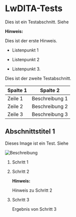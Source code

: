 LwDITA-Tests
============

Dies ist ein Testabschnitt. Siehe

**Hinweis:**

Dies ist der erste Hinweis.

-   Listenpunkt 1

-   Listenpunkt 2

-   Listenpunkt 3.

Dies ist der zweite Testabschnitt.

| Spalte 1 | Spalte 2       |
|----------|----------------|
| Zeile 1  | Beschreibung 1 |
| Zeile 2  | Beschreibung 2 |
| Zeile 3  | Beschreibung 3 |

Abschnittstitel 1
-----------------

Dieses Image ist ein Test. Siehe

![Beschreibung](../Images/riw1618963163523.svg)

1.  Schritt 1

2.  Schritt 2

    **Hinweis:**

    Hinweis zu Schritt 2

3.  Schritt 3

    Ergebnis von Schritt 3
